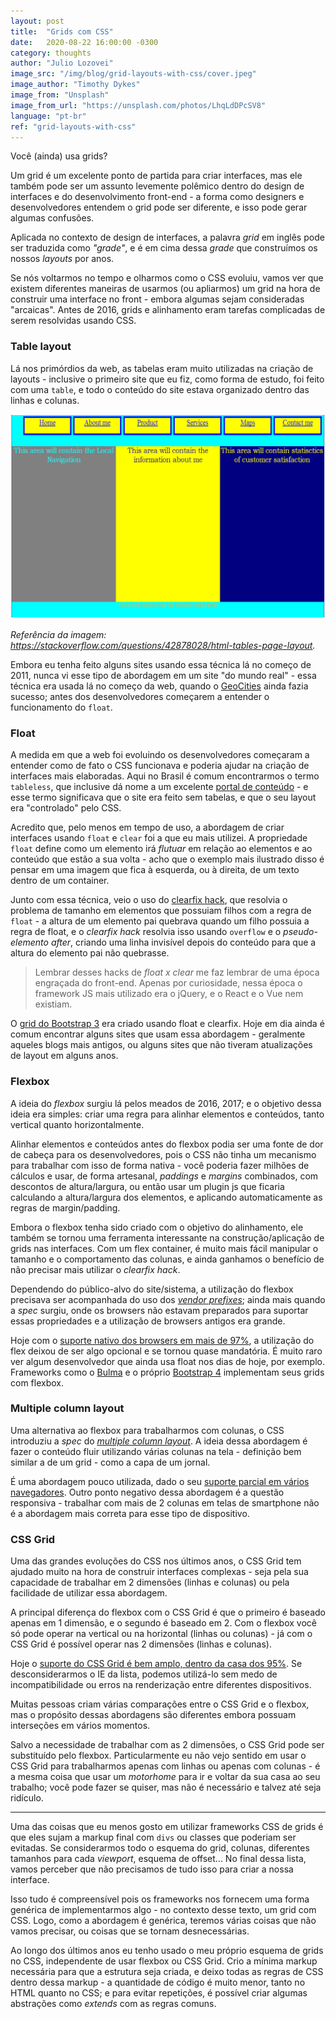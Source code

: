 ```yaml
---
layout: post
title:  "Grids com CSS"
date:   2020-08-22 16:00:00 -0300
category: thoughts
author: "Julio Lozovei"
image_src: "/img/blog/grid-layouts-with-css/cover.jpeg"
image_author: "Timothy Dykes"
image_from: "Unsplash"
image_from_url: "https://unsplash.com/photos/LhqLdDPcSV8"
language: "pt-br"
ref: "grid-layouts-with-css"
---
```

Você (ainda) usa grids?
<!--more-->
Um grid é um excelente ponto de partida para criar interfaces, mas ele também pode ser um assunto levemente polêmico dentro do design de interfaces e do desenvolvimento front-end - a forma como designers e desenvolvedores entendem o grid pode ser diferente, e isso pode gerar algumas confusões.

Aplicada no contexto de design de interfaces, a palavra _grid_ em inglês pode ser traduzida como _"grade"_, e é em cima dessa _grade_ que construímos os nossos _layouts_ por anos.

Se nós voltarmos no tempo e olharmos como o CSS evoluiu, vamos ver que existem diferentes maneiras de usarmos (ou apliarmos) um grid na hora de construir uma interface no front - embora algumas sejam consideradas "arcaicas". Antes de 2016, grids e alinhamento eram tarefas complicadas de serem resolvidas usando CSS.

### Table layout
Lá nos primórdios da web, as tabelas eram muito utilizadas na criação de layouts - inclusive o primeiro site que eu fiz, como forma de estudo, foi feito com uma `table`, e todo o conteúdo do site estava organizado dentro das linhas e colunas.

![exemplo de table layout](/img/blog/grid-layouts-with-css/table-layout.png)

*Referência da imagem: https://stackoverflow.com/questions/42878028/html-tables-page-layout.*

Embora eu tenha feito alguns sites usando essa técnica lá no começo de 2011, nunca vi esse tipo de abordagem em um site "do mundo real" - essa técnica era usada lá no começo da web, quando o [GeoCities](https://tecnoblog.net/262168/yahoo-geocities-japan-rip/) ainda fazia sucesso; antes dos desenvolvedores começarem a entender o funcionamento do `float`.


### Float
A medida em que a web foi evoluindo os desenvolvedores começaram a entender como de fato o CSS funcionava e poderia ajudar na criação de interfaces mais elaboradas. Aqui no Brasil é comum encontrarmos o termo `tableless`, que inclusive dá nome a um excelente [portal de conteúdo](https://tableless.com.br/) - e esse termo significava que o site era feito sem tabelas, e que o seu layout era "controlado" pelo CSS.

Acredito que, pelo menos em tempo de uso, a abordagem de criar interfaces usando `float` e `clear` foi a que eu mais utilizei. A propriedade `float` define como um elemento irá _flutuar_ em relação ao elementos e ao conteúdo que estão a sua volta - acho que o exemplo mais ilustrado disso é pensar em uma imagem que fica à esquerda, ou à direita, de um texto dentro de um container.

Junto com essa técnica, veio o uso do [clearfix hack](https://www.w3schools.com/css/css_float_clear.asp), que resolvia o problema de tamanho em elementos que possuiam filhos com a regra de `float` - a altura de um elemento pai quebrava quando um filho possuia a regra de float, e o _clearfix hack_ resolvia isso usando `overflow` e o _pseudo-elemento after_, criando uma linha invisível depois do conteúdo para que a altura do elemento pai não quebrasse.

> Lembrar desses hacks de _float x clear_ me faz lembrar de uma época engraçada do front-end. Apenas por curiosidade, nessa época o framework JS mais utilizado era o jQuery, e o React e o Vue nem existiam.

O [grid do Bootstrap 3](https://getbootstrap.com/docs/3.3/css/#grid) era criado usando float e clearfix. Hoje em dia ainda é comum encontrar alguns sites que usam essa abordagem - geralmente aqueles blogs mais antigos, ou alguns sites que não tiveram atualizações de layout em alguns anos.


### Flexbox
A ideia do _flexbox_ surgiu lá pelos meados de 2016, 2017; e o objetivo dessa ideia era simples: criar uma regra para alinhar elementos e conteúdos, tanto vertical quanto horizontalmente.

Alinhar elementos e conteúdos antes do flexbox podia ser uma fonte de dor de cabeça para os desenvolvedores, pois o CSS não tinha um mecanismo para trabalhar com isso de forma nativa - você poderia fazer milhões de cálculos e usar, de forma artesanal, _paddings_ e _margins_ combinados, com descontos de altura/largura, ou então usar um plugin js que ficaria calculando a altura/largura dos elementos, e aplicando automaticamente as regras de margin/padding.

Embora o flexbox tenha sido criado com o objetivo do alinhamento, ele também se tornou uma ferramenta interessante na construção/aplicação de grids nas interfaces. Com um flex container, é muito mais fácil manipular o tamanho e o comportamento das colunas, e ainda ganhamos o benefício de não precisar mais utilizar o _clearfix hack_.

Dependendo do público-alvo do site/sistema, a utilização do flexbox precisava ser acompanhada do uso dos [_vendor prefixes_](https://developer.mozilla.org/pt-BR/docs/Glossario/Prefixos_vendor); ainda mais quando a _spec_ surgiu, onde os browsers não estavam preparados para suportar essas propriedades e a utilização de browsers antigos era grande.

Hoje com o [suporte nativo dos browsers em mais de 97%](https://caniuse.com/#feat=flexbox), a utilização do flex deixou de ser algo opcional e se tornou quase mandatória. É muito raro ver algum desenvolvedor que ainda usa float nos dias de hoje, por exemplo. Frameworks como o [Bulma](https://bulma.io/documentation/columns/basics/) e o próprio [Bootstrap 4](https://getbootstrap.com/docs/4.5/layout/grid/) implementam seus grids com flexbox.


### Multiple column layout
Uma alternativa ao flexbox para trabalharmos com colunas, o CSS introduziu a _spec_ do [_multiple column layout_](https://developer.mozilla.org/en-US/docs/Web/CSS/CSS_Columns). A ideia dessa abordagem é fazer o conteúdo fluir utilizando várias colunas na tela - definição bem similar a de um grid - como a capa de um jornal.

É uma abordagem pouco utilizada, dado o seu [suporte parcial em vários navegadores](https://caniuse.com/#feat=multicolumn). Outro ponto negativo dessa abordagem é a questão responsiva - trabalhar com mais de 2 colunas em telas de smartphone não é a abordagem mais correta para esse tipo de dispositivo.


### CSS Grid
Uma das grandes evoluções do CSS nos últimos anos, o CSS Grid tem ajudado muito na hora de construir interfaces complexas - seja pela sua capacidade de trabalhar em 2 dimensões (linhas e colunas) ou pela facilidade de utilizar essa abordagem.

A principal diferença do flexbox com o CSS Grid é que o primeiro é baseado apenas em 1 dimensão, e o segundo é baseado em 2. Com o flexbox você só pode operar na vertical ou na horizontal (linhas ou colunas) - já com o CSS Grid é possível operar nas 2 dimensões (linhas e colunas).

Hoje o [suporte do CSS Grid é bem amplo, dentro da casa dos 95%](https://caniuse.com/#feat=css-grid). Se desconsiderarmos o IE da lista, podemos utilizá-lo sem medo de incompatibilidade ou erros na renderização entre diferentes dispositivos.

Muitas pessoas criam várias comparações entre o CSS Grid e o flexbox, mas o propósito dessas abordagens são diferentes embora possuam interseções em vários momentos.

Salvo a necessidade de trabalhar com as 2 dimensões, o CSS Grid pode ser substituído pelo flexbox. Particularmente eu não vejo sentido em usar o CSS Grid para trabalharmos apenas com linhas ou apenas com colunas - é a mesma coisa que usar um _motorhome_ para ir e voltar da sua casa ao seu trabalho; você pode fazer se quiser, mas não é necessário e talvez até seja ridículo.

---

Uma das coisas que eu menos gosto em utilizar frameworks CSS de grids é que eles sujam a markup final com `divs` ou classes que poderiam ser evitadas. Se considerarmos todo o esquema do grid, colunas, diferentes tamanhos para cada _viewport_, esquema de offset... No final dessa lista, vamos perceber que não precisamos de tudo isso para criar a nossa interface.

Isso tudo é compreensível pois os frameworks nos fornecem uma forma genérica de implementarmos algo - no contexto desse texto, um grid com CSS. Logo, como a abordagem é genérica, teremos várias coisas que não vamos precisar, ou coisas que se tornam desnecessárias.

Ao longo dos últimos anos eu tenho usado o meu próprio esquema de grids no CSS, independente de usar flexbox ou CSS Grid. Crio a mínima markup necessária para que a estrutura seja criada, e deixo todas as regras de CSS dentro dessa markup - a quantidade de código é muito menor, tanto no HTML quanto no CSS; e para evitar repetições, é possível criar algumas abstrações como _extends_ com as regras comuns.
